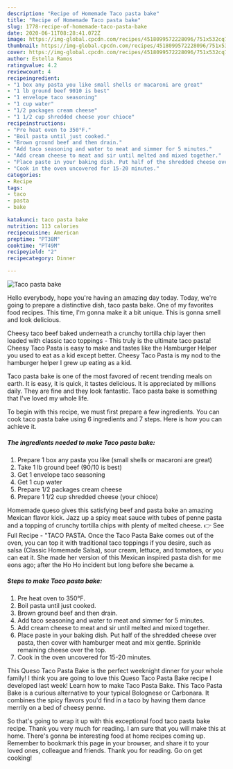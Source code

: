 ```yaml
---
description: "Recipe of Homemade Taco pasta bake"
title: "Recipe of Homemade Taco pasta bake"
slug: 1778-recipe-of-homemade-taco-pasta-bake
date: 2020-06-11T08:28:41.072Z
image: https://img-global.cpcdn.com/recipes/4518099572228096/751x532cq70/taco-pasta-bake-recipe-main-photo.jpg
thumbnail: https://img-global.cpcdn.com/recipes/4518099572228096/751x532cq70/taco-pasta-bake-recipe-main-photo.jpg
cover: https://img-global.cpcdn.com/recipes/4518099572228096/751x532cq70/taco-pasta-bake-recipe-main-photo.jpg
author: Estella Ramos
ratingvalue: 4.2
reviewcount: 4
recipeingredient:
- "1 box any pasta you like small shells or macaroni are great"
- "1 lb ground beef 9010 is best"
- "1 envelope taco seasoning"
- "1 cup water"
- "1/2 packages cream cheese"
- "1 1/2 cup shredded cheese your chioce"
recipeinstructions:
- "Pre heat oven to 350°F."
- "Boil pasta until just cooked."
- "Brown ground beef and then drain."
- "Add taco seasoning and water to meat and simmer for 5 minutes."
- "Add cream cheese to meat and sir until melted and mixed together."
- "Place paste in your baking dish. Put half of the shredded cheese over pasta, then cover with hamburger meat and mix gentle. Sprinkle remaining cheese over the top."
- "Cook in the oven uncovered for 15-20 minutes."
categories:
- Recipe
tags:
- taco
- pasta
- bake

katakunci: taco pasta bake 
nutrition: 113 calories
recipecuisine: American
preptime: "PT38M"
cooktime: "PT49M"
recipeyield: "2"
recipecategory: Dinner

---
```



![Taco pasta bake](https://img-global.cpcdn.com/recipes/4518099572228096/751x532cq70/taco-pasta-bake-recipe-main-photo.jpg)

Hello everybody, hope you're having an amazing day today. Today, we're going to prepare a distinctive dish, taco pasta bake. One of my favorites food recipes. This time, I'm gonna make it a bit unique. This is gonna smell and look delicious.

Cheesy taco beef baked underneath a crunchy tortilla chip layer then loaded with classic taco toppings - This truly is the ultimate taco pasta! Cheesy Taco Pasta is easy to make and tastes like the Hamburger Helper you used to eat as a kid except better. Cheesy Taco Pasta is my nod to the hamburger helper I grew up eating as a kid.

Taco pasta bake is one of the most favored of recent trending meals on earth. It is easy, it is quick, it tastes delicious. It is appreciated by millions daily. They are fine and they look fantastic. Taco pasta bake is something that I've loved my whole life.


To begin with this recipe, we must first prepare a few ingredients. You can cook taco pasta bake using 6 ingredients and 7 steps. Here is how you can achieve it.

<!--inarticleads1-->

##### The ingredients needed to make Taco pasta bake:

1. Prepare 1 box any pasta you like (small shells or macaroni are great)
1. Take 1 lb ground beef (90/10 is best)
1. Get 1 envelope taco seasoning
1. Get 1 cup water
1. Prepare 1/2 packages cream cheese
1. Prepare 1 1/2 cup shredded cheese (your chioce)


Homemade queso gives this satisfying beef and pasta bake an amazing Mexican flavor kick. Jazz up a spicy meat sauce with tubes of penne pasta and a topping of crunchy tortilla chips with plenty of melted cheese. 👉 See Full Recipe - &#34;TACO PASTA. Once the Taco Pasta Bake comes out of the oven, you can top it with traditional taco toppings if you desire, such as salsa (Classic Homemade Salsa), sour cream, lettuce, and tomatoes, or you can eat it. She made her version of this Mexican inspired pasta dish for me eons ago; after the Ho Ho incident but long before she became a. 

<!--inarticleads2-->

##### Steps to make Taco pasta bake:

1. Pre heat oven to 350°F.
1. Boil pasta until just cooked.
1. Brown ground beef and then drain.
1. Add taco seasoning and water to meat and simmer for 5 minutes.
1. Add cream cheese to meat and sir until melted and mixed together.
1. Place paste in your baking dish. Put half of the shredded cheese over pasta, then cover with hamburger meat and mix gentle. Sprinkle remaining cheese over the top.
1. Cook in the oven uncovered for 15-20 minutes.


This Queso Taco Pasta Bake is the perfect weeknight dinner for your whole family! I think you are going to love this Queso Taco Pasta Bake recipe I developed last week! Learn how to make Taco Pasta Bake. This Taco Pasta Bake is a curious alternative to your typical Bolognese or Carbonara. It combines the spicy flavors you&#39;d find in a taco by having them dance merrily on a bed of cheesy penne. 

So that's going to wrap it up with this exceptional food taco pasta bake recipe. Thank you very much for reading. I am sure that you will make this at home. There's gonna be interesting food at home recipes coming up. Remember to bookmark this page in your browser, and share it to your loved ones, colleague and friends. Thank you for reading. Go on get cooking!

